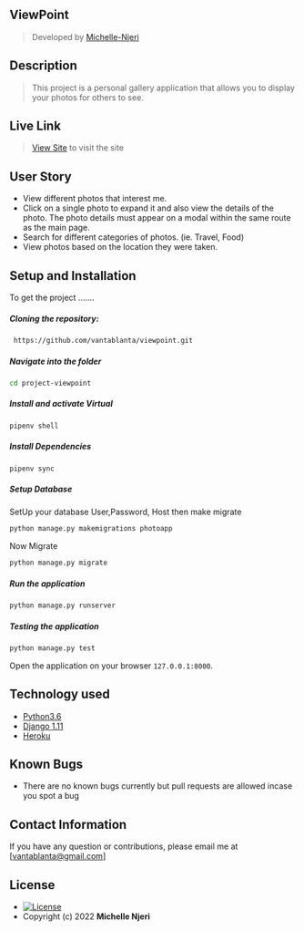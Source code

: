 ## ViewPoint
>Developed by [Michelle-Njeri](https://github.com/vantablanta)  
  
## Description  
>This project is a personal gallery application that allows you to display your photos for others to see.

##  Live Link  
>[View Site](https://viewpoint-mn.herokuapp.com/)  to visit the site
  

## User Story  
  
* View different photos that interest me.
* Click on a single photo to expand it and also view the details of the photo. The photo details must appear on a modal within the same route as the main page.
* Search for different categories of photos. (ie. Travel, Food)
* View photos based on the location they were taken. 
  

  
## Setup and Installation  
To get the project .......  
  
##### Cloning the repository:  
```bash 
 https://github.com/vantablanta/viewpoint.git
```
##### Navigate into the folder
 ```bash 
cd project-viewpoint 
```
##### Install and activate Virtual  
 ```bash 
pipenv shell 
```  
##### Install Dependencies  
 ```bash 
 pipenv sync
```  
 ##### Setup Database  
  SetUp your database User,Password, Host then make migrate  
 ```bash 
python manage.py makemigrations photoapp
 ``` 
 Now Migrate  
 ```bash 
 python manage.py migrate 
```
##### Run the application  
 ```bash 
 python manage.py runserver 
``` 
##### Testing the application  
 ```bash 
 python manage.py test 
```
Open the application on your browser `127.0.0.1:8000`.  
  
## Technology used  
  
* [Python3.6](https://www.python.org/)  
* [Django 1.11](https://docs.djangoproject.com/en/2.2/)  
* [Heroku](https://heroku.com)  
  
  
## Known Bugs  
* There are no known bugs currently but pull requests are allowed incase you spot a bug  
  
## Contact Information   
If you have any question or contributions, please email me at [vantablanta@gmail.com]  
  
## License 

* [![License](https://img.shields.io/packagist/l/loopline-systems/closeio-api-wrapper.svg)](https://github.com/vantablanta/viewpoint/blob/master/LICENSE)  
* Copyright (c) 2022 **Michelle Njeri**